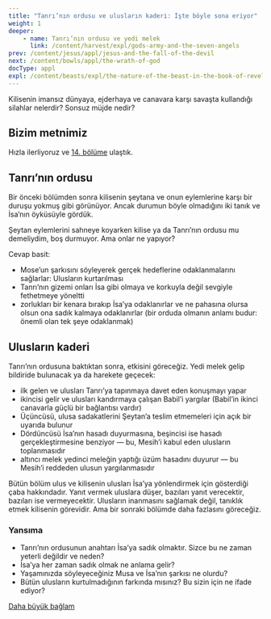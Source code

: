 ```yaml
---
title: "Tanrı’nın ordusu ve ulusların kaderi: İşte böyle sona eriyor"
weight: 1
deeper:
    - name: Tanrı’nın ordusu ve yedi melek
      link: /content/harvest/expl/gods-army-and-the-seven-angels
prev: /content/jesus/appl/jesus-and-the-fall-of-the-devil
next: /content/bowls/appl/the-wrath-of-god
docType: appl
expl: /content/beasts/expl/the-nature-of-the-beast-in-the-book-of-revelation
---
```


Kilisenin imansız dünyaya, ejderhaya ve canavara karşı savaşta kullandığı silahlar nelerdir? Sonsuz müjde nedir?

## Bizim metnimiz

<a name="e22a"></a>
Hızla ilerliyoruz ve [14. bölüme](https://www.bibleserver.com/TR/Vahiy14) ulaştık.

## Tanrı’nın ordusu

<a name="9374"></a>
Bir önceki bölümden sonra kilisenin şeytana ve onun eylemlerine karşı bir duruşu yokmuş gibi görünüyor. Ancak durumun böyle olmadığını iki tanık ve İsa’nın öyküsüyle gördük.

Şeytan eylemlerini sahneye koyarken kilise ya da Tanrı’nın ordusu mu demeliydim, boş durmuyor. Ama onlar ne yapıyor?

Cevap basit:

- Mose’un şarkısını söyleyerek gerçek hedeflerine odaklanmalarını sağlarlar: Ulusların kurtarılması
- Tanrı’nın gizemi onları İsa gibi olmaya ve korkuyla değil sevgiyle fethetmeye yöneltti
- zorlukları bir kenara bırakıp İsa’ya odaklanırlar ve ne pahasına olursa olsun ona sadık kalmaya odaklanırlar (bir orduda olmanın anlamı budur: önemli olan tek şeye odaklanmak)

## Ulusların kaderi

<a name="4301"></a>
Tanrı’nın ordusuna baktıktan sonra, etkisini göreceğiz. Yedi melek gelip bildiride bulunacak ya da harekete geçecek:

- ilk gelen ve ulusları Tanrı’ya tapınmaya davet eden konuşmayı yapar
- ikincisi gelir ve ulusları kandırmaya çalışan Babil’i yargılar (Babil’in ikinci canavarla güçlü bir bağlantısı vardır)
- Üçüncüsü, ulusa sadakatlerini Şeytan’a teslim etmemeleri için açık bir uyarıda bulunur
- Dördüncüsü İsa’nın hasadı duyurmasına, beşincisi ise hasadı gerçekleştirmesine benziyor — bu, Mesih’i kabul eden ulusların toplanmasıdır
- altıncı melek yedinci meleğin yaptığı üzüm hasadını duyurur — bu Mesih’i reddeden ulusun yargılanmasıdır

Bütün bölüm ulus ve kilisenin ulusları İsa’ya yönlendirmek için gösterdiği çaba hakkındadır. Yanıt vermek uluslara düşer, bazıları yanıt verecektir, bazıları ise vermeyecektir. Ulusların inanmasını sağlamak değil, tanıklık etmek kilisenin görevidir. Ama bir sonraki bölümde daha fazlasını göreceğiz.

### Yansıma

<a name="a458"></a>
- Tanrı’nın ordusunun anahtarı İsa’ya sadık olmaktır. Sizce bu ne zaman yeterli değildir ve neden?
- İsa’ya her zaman sadık olmak ne anlama gelir?
- Yaşamınızda söyleyeceğiniz Musa ve İsa’nın şarkısı ne olurdu?
- Bütün ulusların kurtulmadığının farkında mısınız? Bu sizin için ne ifade ediyor?

[Daha büyük bağlam](/gen/index/appl/the-book-of-revelation)
